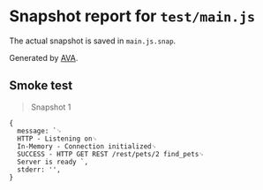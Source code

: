 # Snapshot report for `test/main.js`

The actual snapshot is saved in `main.js.snap`.

Generated by [AVA](https://ava.li).

## Smoke test

> Snapshot 1

    {
      message: `␊
      HTTP - Listening on␊
      In-Memory - Connection initialized␊
      SUCCESS - HTTP GET REST /rest/pets/2 find_pets␊
      Server is ready `,
      stderr: '',
    }
